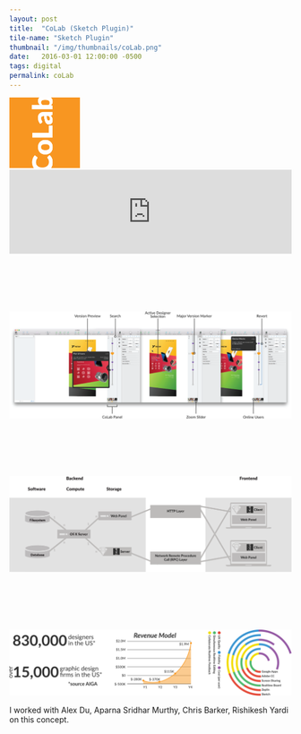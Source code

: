 ```yaml
---
layout: post
title:  "CoLab (Sketch Plugin)"
tile-name: "Sketch Plugin"
thumbnail: "/img/thumbnails/coLab.png"
date:   2016-03-01 12:00:00 -0500
tags: digital
permalink: coLab
---
```


<div class="image-container"><img src="../img/colab/logo.svg" alt="Logo" class="image-center" style="width:25%"/></div>
<iframe width="100%" src="https://www.youtube.com/embed/w0ZcpQ547Gg?rel=0" frameborder="0" allowfullscreen></iframe>

<div class="image-container" style="margin-top:100px;"><img src="../img/colab/screenShots.png" alt="Screenshots"/></div>

<div class="image-container" style="margin-top:100px;"><img src="../img/colab/dataStructure.svg" alt="Data Implementation"/></div>

<div class="image-container" style="margin-top:100px;"><img src="../img/colab/stats.svg" alt="Statistics"/></div>

I worked with Alex Du, Aparna Sridhar Murthy, Chris Barker, Rishikesh Yardi on this concept.